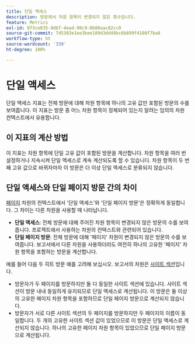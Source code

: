 ```yaml
---
title: 단일 액세스
description: 방문에서 차원 항목이 변경되지 않은 횟수입니다.
feature: Metrics
exl-id: 973ce835-9d6f-4ead-90c9-0b80aac82cc0
source-git-commit: 7d5383e1ee3bee189d3dd48bc6b899f4108f7ba8
workflow-type: ht
source-wordcount: '339'
ht-degree: 100%

---
```


# 단일 액세스

단일 액세스 지표는 전체 방문에 대해 차원 항목에 하나의 고유 값만 포함된 방문의 수를 보여줍니다. 이 지표는 방문 중 어느 차원 항목이 정체되어 있는지 알려는 임의의 차원 컨텍스트에서 유용합니다.

## 이 지표의 계산 방법

이 지표는 차원 항목에 단일 고유 값이 포함된 방문을 계산합니다. 차원 항목을 여러 번 설정하거나 지속시켜 단일 액세스로 계속 계산되도록 할 수 있습니다. 차원 항목이 두 번째 고유 값으로 바뀌자마자 이 방문은 더 이상 단일 액세스로 분류되지 않습니다.

## 단일 액세스와 단일 페이지 방문 간의 차이

[페이지](../dimensions/page.md) 차원의 컨텍스트에서 &#39;단일 액세스&#39;와 &#39;단일 페이지 방문&#39;은 정확하게 동일합니다. 그 차이는 다른 차원을 사용할 때 나타납니다.

* **단일 액세스**: 전체 방문에 대해 주어진 차원 항목이 변경되지 않은 방문의 수를 보여줍니다. 프로젝트에서 사용하는 차원의 컨텍스트와 관련되어 있습니다.
* **단일 페이지 방문**: 전체 방문에 대해 &#39;페이지&#39; 차원이 변경되지 않은 방문의 수를 보여줍니다. 보고서에서 다른 차원을 사용하더라도 여전히 하나의 고유한 &#39;페이지&#39; 차원 항목을 포함하는 방문을 계산합니다.

예를 들어 다음 두 히트 방문 예를 고려해 보십시오. 보고서의 차원은 [사이트 섹션](../dimensions/site-section.md)입니다.

* 방문자가 두 페이지를 방문하지만 둘 다 동일한 사이트 섹션에 있습니다. 사이트 섹션이 방문 내내 동일하게 유지되므로 단일 액세스로 계산됩니다. 이 방문은 둘 이상의 고유한 페이지 차원 항목을 포함하므로 단일 페이지 방문으로 계산되지 않습니다.
* 방문자가 서로 다른 사이트 섹션의 두 페이지를 방문하지만 두 페이지의 이름이 동일합니다. 두 개의 고유한 사이트 섹션 값이 있었으므로 이 방문은 단일 액세스로 계산되지 않습니다. 하나의 고유한 페이지 차원 항목이 있었으므로 단일 페이지 방문으로 계산됩니다.
